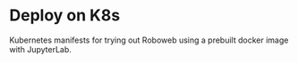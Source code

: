 # Deploy on K8s

Kubernetes manifests for trying out Roboweb using a prebuilt docker image with JupyterLab.